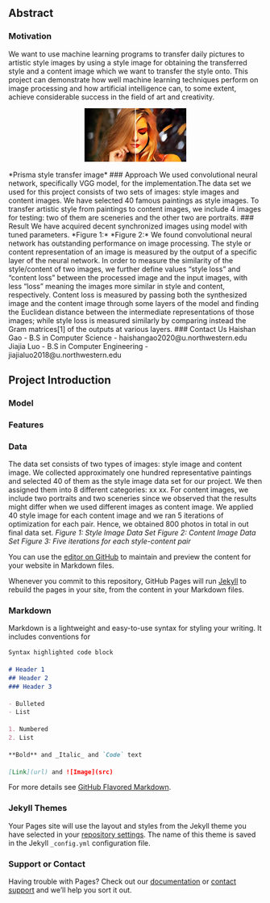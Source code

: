 ## Abstract
### Motivation
We want to use machine learning programs to transfer daily pictures to artistic style images by using a style image for obtaining the transferred style and a content image which we want to transfer the style onto. This project can demonstrate how well machine learning techniques perform on image processing and how artificial intelligence can, to some extent, achieve considerable success in the field of art and creativity.
<p align="center">
  <img src="images/prisma.webp" width="40%">
</p>
*Prisma style transfer image*
### Approach
We used convolutional neural network, specifically VGG model, for the implementation.The data set we used for this project consists of two sets of images: style images and content images. We have selected 40 famous paintings as style images. To transfer artistic style from paintings to content images, we include 4 images for testing: two of them are sceneries and the other two are portraits. 
### Result
We have acquired decent synchronized images using model with tuned parameters. 
*Figure 1:*
*Figure 2:*
We found convolutional neural network has outstanding performance on image processing. 
The style or content representation of an image is measured by the output of a specific layer of the neural network.
In order to measure the similarity of the style/content of two images, we further define values “style loss” and “content loss” between the processed image and the input images, with less “loss” meaning the images more similar in style and content, respectively. Content loss is measured by passing both the synthesized image and the content image through some layers of the model and finding the Euclidean distance between the intermediate representations of those images; while style loss is measured similarly by comparing instead the Gram matrices[1] of the outputs at various layers.
### Contact Us
Haishan Gao -   B.S in Computer Science   - haishangao2020@u.northwestern.edu
Jiajia Luo  - B.S in Computer Engineering - jiajialuo2018@u.northwestern.edu

## Project Introduction
### Model
### Features
### Data
The data set consists of two types of images: style image and content image. We collected approximately one hundred representative paintings and selected 40 of them as the style image data set for our project. We then assigned them into 8 different categories: xx xx. For content images, we include two portraits and two sceneries since we observed that the results might differ when we used different images as content image.
We applied 40 style image for each content image and we ran 5 iterations of optimization for each pair. Hence, we obtained 800 photos in total in out final data set.
*Figure 1: Style Image Data Set*
*Figure 2: Content Image Data Set*
*Figure 3: Five iterations for each style-content pair*

You can use the [editor on GitHub](https://github.com/sally9805/eecs349project/edit/master/index.md) to maintain and preview the content for your website in Markdown files.

Whenever you commit to this repository, GitHub Pages will run [Jekyll](https://jekyllrb.com/) to rebuild the pages in your site, from the content in your Markdown files.

### Markdown

Markdown is a lightweight and easy-to-use syntax for styling your writing. It includes conventions for

```markdown
Syntax highlighted code block

# Header 1
## Header 2
### Header 3

- Bulleted
- List

1. Numbered
2. List

**Bold** and _Italic_ and `Code` text

[Link](url) and ![Image](src)
```

For more details see [GitHub Flavored Markdown](https://guides.github.com/features/mastering-markdown/).

### Jekyll Themes

Your Pages site will use the layout and styles from the Jekyll theme you have selected in your [repository settings](https://github.com/sally9805/eecs349project/settings). The name of this theme is saved in the Jekyll `_config.yml` configuration file.

### Support or Contact

Having trouble with Pages? Check out our [documentation](https://help.github.com/categories/github-pages-basics/) or [contact support](https://github.com/contact) and we’ll help you sort it out.
